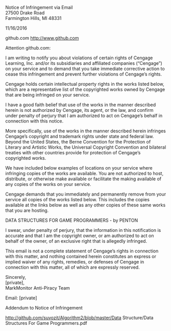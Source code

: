 Notice of Infringement via Email  
27500 Drake Road  
Farmington Hills, MI 48331  

11/16/2016  

github.com http://www.github.com  

Attention github.com:  

I am writing to notify you about violations of certain rights of Cengage Learning, Inc. and/or its subsidiaries and affiliated companies (“Cengage”) on your service and to demand that you take immediate corrective action to cease this infringement and prevent further violations of Cengage’s rights.  

Cengage holds certain intellectual property rights in the works listed below, which are a representative list of the copyrighted works owned by Cengage that are being infringed on your service.  

I have a good faith belief that use of the works in the manner described herein is not authorized by Cengage, its agent, or the law, and confirm under penalty of perjury that I am authorized to act on Cengage’s behalf in connection with this notice.  

More specifically, use of the works in the manner described herein infringes Cengage’s copyright and trademark rights under state and federal law. Beyond the United States, the Berne Convention for the Protection of Literary and Artistic Works, the Universal Copyright Convention and bilateral treaties with other countries provide for protection of Cengage’s copyrighted works.  

We have included below examples of locations on your service where infringing copies of the works are available. You are not authorized to host, distribute, or otherwise make available or facilitate the making available of any copies of the works on your service.  

Cengage demands that you immediately and permanently remove from your service all copies of the works listed below. This includes the copies available at the links below as well as any other copies of these same works that you are hosting.  

DATA STRUCTURES FOR GAME PROGRAMMERS - by PENTON  

I swear, under penalty of perjury, that the information in this notification is accurate and that I am the copyright owner, or am authorized to act on behalf of the owner, of an exclusive right that is allegedly infringed.  

This email is not a complete statement of Cengage’s rights in connection with this matter, and nothing contained herein constitutes an express or implied waiver of any rights, remedies, or defenses of Cengage in connection with this matter, all of which are expressly reserved.  

Sincerely,  
[private],  
MarkMonitor Anti-Piracy Team  

Email: [private]  

Addendum to Notice of Infringement  

http://github.com/suvozit/Algorithm2/blob/master/Data Structure/Data Structures For Game Programmers.pdf  
